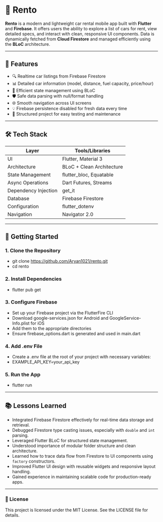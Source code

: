 # 🚗 Rento

**Rento** is a modern and lightweight car rental mobile app built with **Flutter** and **Firebase**. It offers users the ability to explore a list of cars for rent, view detailed specs, and interact with clean, responsive UI components. Data is dynamically fetched from **Cloud Firestore** and managed efficiently using the **BLoC** architecture.

---

## 📱 Features

- 🔍 Realtime car listings from Firebase Firestore
- 📊 Detailed car information (model, distance, fuel capacity, price/hour)
- 🧠 Efficient state management using BLoC
- 🛡️ Safe data parsing with null/format handling
- 🌐 Smooth navigation across UI screens
- 💡 Firebase persistence disabled for fresh data every time
- 🧪 Structured project for easy testing and maintenance

---

## 🛠️ Tech Stack

| **Layer**           | **Tools/Libraries**                          |
|---------------------|----------------------------------------------|
| UI                  | Flutter, Material 3                          |
| Architecture        | BLoC + Clean Architecture                   |
| State Management    | flutter_bloc, Equatable                     |
| Async Operations    | Dart Futures, Streams                       |
| Dependency Injection| get_it                                      |
| Database            | Firebase Firestore                          |
| Configuration       | flutter_dotenv                              |
| Navigation          | Navigator 2.0                               |


---

## 🚀 Getting Started

### 1. Clone the Repository
- git clone https://github.com/Aryan1021/rento.git
- cd rento

### 2. Install Dependencies
- flutter pub get

### 3. Configure Firebase
- Set up your Firebase project via the FlutterFire CLI
- Download google-services.json for Android and GoogleService-Info.plist for iOS
- Add them to the appropriate directories
- Ensure firebase_options.dart is generated and used in main.dart

### 4. Add .env File
- Create a .env file at the root of your project with necessary variables:
- EXAMPLE_API_KEY=your_api_key

### 5. Run the App
- flutter run

---

## 📚 Lessons Learned
- Integrated Firebase Firestore effectively for real-time data storage and retrieval.
- Debugged Firestore type casting issues, especially with `double` and `int` parsing.
- Leveraged Flutter BLoC for structured state management.
- Understood importance of modular folder structure and clean architecture.
- Learned how to trace data flow from Firestore to UI components using `factory` constructors.
- Improved Flutter UI design with reusable widgets and responsive layout handling.
- Gained experience in maintaining scalable code for production-ready apps.

---

### 📝 License
This project is licensed under the MIT License. See the LICENSE file for details.
